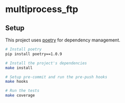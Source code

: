# multiprocess_ftp


## Setup
This project uses [poetry](https://python-poetry.org/) for dependency management.
```sh
# Install poetry
pip install poetry==1.0.9

# Install the project's dependencies
make install

# Setup pre-commit and run the pre-push hooks
make hooks

# Run the tests
make coverage
```
